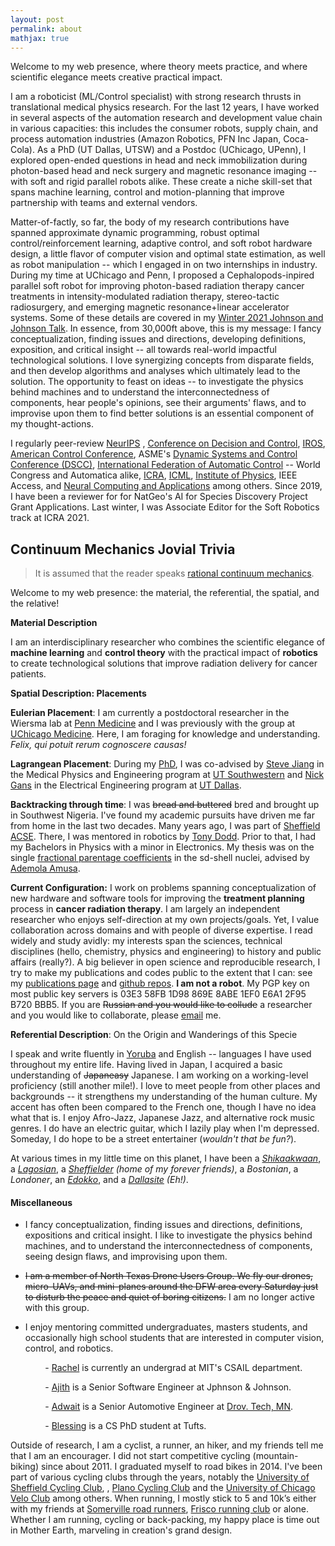 ```yaml
---
layout: post
permalink: about
mathjax: true
---
```



Welcome to my web presence, where theory meets practice, and where scientific elegance meets creative practical impact.

I am a roboticist (ML/Control specialist) with strong research thrusts in translational medical physics research. For the last 12 years, I have worked in several aspects of the automation research and development value chain in various capacities: this includes the consumer robots, supply chain, and process automation industries (Amazon Robotics, PFN Inc Japan, Coca-Cola). As a PhD (UT Dallas, UTSW) and a Postdoc (UChicago, UPenn), I explored open-ended questions in head and neck immobilization during photon-based head and neck surgery and magnetic resonance imaging -- with soft and rigid parallel robots alike. These create a niche skill-set that spans machine learning, control and motion-planning that improve partnership with teams and external vendors. 

Matter-of-factly, so far, the body of my research contributions have spanned approximate dynamic programming, robust optimal control/reinforcement learning, adaptive control, and soft robot hardware design, a little flavor of computer vision and optimal state estimation, as well as robot manipulation -- which I engaged in on two internships in industry.  During my time at UChicago and Penn, I proposed a Cephalopods-inpired parallel soft robot for improving photon-based radiation therapy cancer treatments in intensity-modulated radiation therapy, stereo-tactic radiosurgery, and emerging magnetic resonance+linear accelerator systems. Some of these details are covered in my [Winter 2021 Johnson and Johnson Talk](/assets/presentations/AurisHealth.pdf). In essence, from 30,000ft above, this is my message: I fancy conceptualization, finding issues and directions, developing definitions, exposition, and critical insight -- all towards real-world impactful technological solutions. I love synergizing concepts from disparate fields, and then develop algorithms and analyses which ultimately lead to the solution. The opportunity to feast on ideas -- to investigate the physics behind machines and to understand the interconnectedness of components, hear people's opinions, see their arguments' flaws, and to improvise upon them to find better solutions is an essential component of my thought-actions. 


I regularly peer-review [NeurIPS](https://nips.cc/) , [Conference on Decision and Control](https://2021.ieeecdc.org/), [IROS](https://en.wikipedia.org/wiki/International_Conference_on_Intelligent_Robots_and_Systems), [American Control Conference](https://acc2021.a2c2.org/),  ASME's [Dynamic Systems and Control Conference (DSCC)](https://event.asme.org/DSCC), [International Federation of Automatic Control](https://www.ifac-control.org/) -- World Congress and Automatica alike, [ICRA](https://www.ieee-ras.org/conferences-workshops/fully-sponsored/icra), [ICML](https://icml.cc/),  [Institute of Physics](https://www.iop.org/), IEEE Access, and [Neural Computing and Applications](https://www.springer.com/journal/521) among others. Since 2019, I have been a reviewer for for NatGeo's AI for Species Discovery Project Grant Applications. Last winter, I was Associate Editor for the Soft Robotics track at ICRA 2021.

## Continuum Mechanics Jovial Trivia 

> It is assumed that the reader speaks [rational continuum mechanics](https://www.elsevier.com/books/a-first-course-in-rational-continuum-mechanics/truesdell/978-0-12-701301-5).

Welcome to my web presence: the material, the referential, the spatial, and the relative!

**Material Description**

I am an interdisciplinary researcher who combines the scientific elegance of **machine learning** and **control theory** with the practical impact of **robotics** to create technological solutions that improve radiation delivery for cancer patients.  

**Spatial Description: Placements**

**Eulerian Placement**: I am currently a postdoctoral researcher in the Wiersma lab at [Penn Medicine](https://www.med.upenn.edu/) and I was previously with the group at [UChicago Medicine](https://www.uchicagomedicine.org/). Here, I am foraging for knowledge and understanding. <i>Felix, qui potuit rerum cognoscere causas!</i>

**Lagrangean Placement**: During my [PhD]( https://www.utsouthwestern.edu/labs/maia/about/meet-our-team.html), I was co-advised by [Steve Jiang](https://profiles.utsouthwestern.edu/profile/150563/steve-jiang.html) in the Medical Physics and Engineering program at [UT Southwestern](https://www.utsouthwestern.edu) and [Nick Gans](/about) in the Electrical Engineering program at [UT Dallas](https://www.utdallas.edu/).



**Backtracking through time**: I was ~~bread and buttered~~ bred and brought up in Southwest Nigeria. I've found my academic pursuits have driven me far from home in the last two decades. Many years ago, I was part of [Sheffield ACSE](https://www.sheffield.ac.uk/acse). There, I was mentored in robotics by [Tony Dodd](http://www.catch.org.uk/team-member/prof-tony-dodd/). Prior to that, I had my Bachelors in Physics with a minor in Electronics. My thesis was on the single [fractional parentage coefficients](https://aip.scitation.org/doi/10.1063/1.527930) in the sd-shell nuclei, advised by [Ademola Amusa](https://prabook.com/web/ademola.amusa/473412). 

**Current Configuration:** I work on problems spanning conceptualization of new hardware  and software tools for improving the **treatment planning** process in **cancer radiation therapy**. I am largely an independent researcher who enjoys self-direction at my own projects/goals. Yet, I value collaboration across domains and with people of diverse expertise. I read widely and study avidly: my interests span the sciences, technical disciplines (hello, chemistry, physics and engineering) to history and public affairs (really?). A big believer in open science and reproducible research, I try to make my publications and codes public to the extent that I can: see my [publications page](/pubs) and  [github repos](https://github.com/lakehanne). **I am not a robot**. My PGP key on most public key servers is 03E3 58FB 1D98 869E 8ABE 1EF0 E6A1 2F95 B720 BBB5.  If you are ~~Russian and you would like to collude~~ a researcher and you would like to collaborate, please <a href="mailto:{{ site.email }}">email</a> me.


**Referential Description**: On the Origin and Wanderings of this Specie

I speak and write fluently in [Yoruba](https://en.wikipedia.org/wiki/Yoruba_language) and English -- languages I have used throughout my entire life. Having lived in Japan, I acquired a basic understanding of ~~Japaneasy~~ Japanese. I am working on a working-level proficiency (still another mile!). I love to meet people from other places and backgrounds -- it strengthens my understanding of the human culture. My accent has often been compared to the French one, though I have no idea what that is. I enjoy Afro-Jazz, Japanese Jazz, and alternative rock music genres. I do have an electric guitar, which I lazily play when I'm depressed. Someday, I do hope to be a street entertainer (_wouldn't that be fun?_).
<!-- I do have a base electric guitar I've played so hard that my forearm went through the drum. This led my acquaintance to suggest to me that I might benefit from going to a therapist, whom I visited. First session with the therapist, I was asked what my purpose was for being there. I told her I was angry at the world and its people.  -->
At various times in my little time on this planet, I have been a [_Shikaakwaan_](http://www.todayifoundout.com/index.php/2013/07/how-chicago-got-its-name/), a _[Lagosian](https://en.wiktionary.org/wiki/Lagosian)_, a _[Sheffielder](https://www.urbandictionary.com/define.php?term=Sheffielder) (home of my forever friends)_, a _Bostonian_, a _Londoner_, an _[Edokko](https://web-japan.org/tokyo/know/edokko/edo.html)_,  and a  _[Dallasite](https://www.dmagazine.com/frontburner/2012/01/are-we-dallasites-or-dallasonians-fort-worthers-or-fort-worthians-etymology-tells-us-who-we-are/) (Eh!)_.  

#### Miscellaneous

<!-- +   I like to think I take a lot of pain in my duties since I do derive pleasures in them. Each day, I gird my loins with strength and apply myself to my work: I lay my hand to the spindle and my hands hold to the distaff (like the proverbial virtuous woman :-) ).  To the end that when I am old and tired, I shall be able to reflect with comfort that I was not idle or useless when I was young. -->

+ I fancy conceptualization, finding issues and directions, definitions, expositions and critical insight. I like to investigate the physics behind machines, and to understand the interconnectedness of components, seeing design flaws,  and improvising upon them.

+ ~~I am a member of North Texas Drone Users Group. We fly our drones, micro-UAVs, and mini-planes around the DFW area every Saturday just to disturb the peace and quiet of boring citizens.~~ I am no longer active with this group.

+ I enjoy mentoring committed undergraduates, masters students, and occasionally high school students that are interested in computer vision, control, and robotics.

    &nbsp; &nbsp; &nbsp; &nbsp; -   [Rachel](https://github.com/rsthomp) is currently an undergrad at MIT's CSAIL department.

    &nbsp; &nbsp; &nbsp; &nbsp; -   [Ajith](https://www.linkedin.com/in/ajithvenkateswaran) is a Senior Software Engineer at Jphnson & Johnson.

    &nbsp; &nbsp; &nbsp; &nbsp; -   [Adwait](https://www.linkedin.com/in/adwaitkulkarni93) is a Senior Automotive Engineer at [Drov. Tech, MN](http://drovtech.com).

    &nbsp; &nbsp; &nbsp; &nbsp; -   [Blessing](https://www.linkedin.com/in/blessingkolawole/) is a CS PhD student at Tufts.


Outside of research, I am a cyclist, a runner, an hiker, and my friends tell me that I am an encourager. I did not start competitive cycling (mountain-biking) since about 2011. I graduated myself to road bikes in 2014. I've been part of various cycling clubs through the years, notably the [University of Sheffield Cycling Club](https://www.sport-sheffield.com/clubs/cycling), , [Plano Cycling Club](https://planobicycle.org/) and the [University of Chicago Velo Club](https://www.uchicagovelo.com/) among others.  When running, I mostly stick to 5 and 10k’s either with my friends at [Somerville road runners](https://www.srr.org/), [Frisco running club](https://friscorunningclub.com/) or alone. Whether I am running, cycling or back-packing, my happy place is time out in Mother Earth, marveling in creation's grand design.
